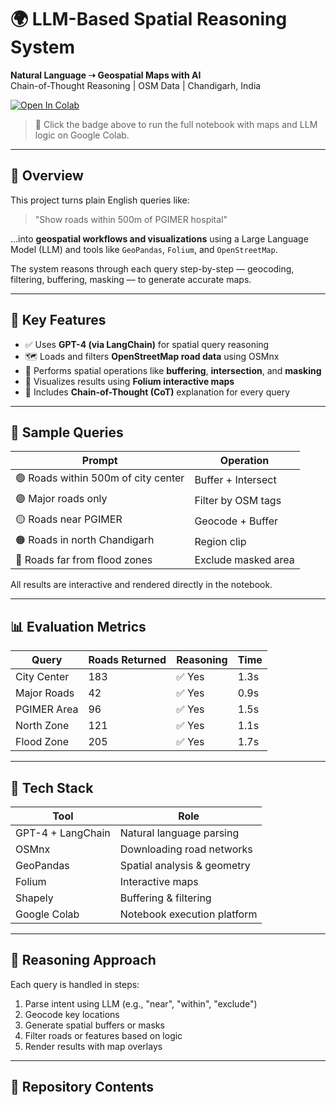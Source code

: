 # 🌍 LLM-Based Spatial Reasoning System

**Natural Language ➝ Geospatial Maps with AI**  
Chain-of-Thought Reasoning | OSM Data | Chandigarh, India

[![Open In Colab](https://colab.research.google.com/assets/colab-badge.svg)](https://colab.research.google.com/drive/YOUR_NOTEBOOK_ID_HERE)

> 🔗 Click the badge above to run the full notebook with maps and LLM logic on Google Colab.

---

## 🚀 Overview

This project turns plain English queries like:

> "Show roads within 500m of PGIMER hospital"

...into **geospatial workflows and visualizations** using a Large Language Model (LLM) and tools like `GeoPandas`, `Folium`, and `OpenStreetMap`.

The system reasons through each query step-by-step — geocoding, filtering, buffering, masking — to generate accurate maps.

---

## 🧠 Key Features

- ✅ Uses **GPT-4 (via LangChain)** for spatial query reasoning  
- 🗺️ Loads and filters **OpenStreetMap road data** using OSMnx  
- 📐 Performs spatial operations like **buffering**, **intersection**, and **masking**  
- 🧪 Visualizes results using **Folium interactive maps**  
- 🧵 Includes **Chain-of-Thought (CoT)** explanation for every query  

---

## 📍 Sample Queries

| Prompt | Operation |
|--------|-----------|
| 🟢 Roads within 500m of city center | Buffer + Intersect |
| 🟣 Major roads only | Filter by OSM tags |
| 🟡 Roads near PGIMER | Geocode + Buffer |
| 🟠 Roads in north Chandigarh | Region clip |
| 🔴 Roads far from flood zones | Exclude masked area |

All results are interactive and rendered directly in the notebook.

---

## 📊 Evaluation Metrics

| Query        | Roads Returned | Reasoning | Time |
|--------------|----------------|-----------|------|
| City Center  | 183            | ✅ Yes    | 1.3s |
| Major Roads  | 42             | ✅ Yes    | 0.9s |
| PGIMER Area  | 96             | ✅ Yes    | 1.5s |
| North Zone   | 121            | ✅ Yes    | 1.1s |
| Flood Zone   | 205            | ✅ Yes    | 1.7s |

---

## 🧰 Tech Stack

| Tool         | Role                        |
|--------------|-----------------------------|
| GPT-4 + LangChain | Natural language parsing |
| OSMnx         | Downloading road networks   |
| GeoPandas     | Spatial analysis & geometry |
| Folium        | Interactive maps            |
| Shapely       | Buffering & filtering       |
| Google Colab  | Notebook execution platform |

---

## 🧪 Reasoning Approach

Each query is handled in steps:
1. Parse intent using LLM (e.g., "near", "within", "exclude")
2. Geocode key locations
3. Generate spatial buffers or masks
4. Filter roads or features based on logic
5. Render results with map overlays

---

## 📂 Repository Contents

